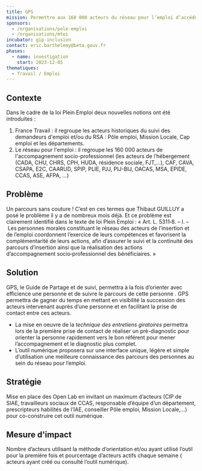 ```yaml
---
title: GPS
mission: Permettre aux 160 000 acteurs du réseau pour l’emploi d’accéder et de partager les informations quant aux intervenants dans le suivi et l’accompagnement des personnes prises en charge dans le cadre de la loi Plein Emploi.
sponsors:
  - /organisations/pole-emploi
  - /organisations/mtei
incubator: gip-inclusion
contact: eric.barthelemy@beta.gouv.fr
phases:
  - name: investigation
    start: 2023-12-05
thematiques:
  - Travail / Emploi
---
```

## Contexte
Dans le cadre de la loi Plein Emploi deux nouvelles notions ont été introduites :
1. France Travail : il regroupe les acteurs historiques du suivi des demandeurs d'emploi et/ou du RSA : Pôle emploi, Mission Locale, Cap emploi et les départements.
2. Le réseau pour l'emploi : il regroupe les 160 000 acteurs de l'accompagnement socio-professionnel (les acteurs de l’hébergement (CADA, CHU, CHRS, CPH, HUDA, résidence sociale, FJT,…), CAF, CAVA, CSAPA, E2C, CAARUD, SPIP, PLIE, PJJ, PIJ-BIJ, OACAS, MSA, EPIDE, CCAS, ASE, AFPA, …)
## Problème
Un parcours sans couture ! C’est en ces termes que Thibaut GUILLUY a posé le problème il y a de nombreux mois déjà. Et ce problème est clairement identifié dans le texte de loi Plein Emploi : « Art. L. 5311‑8. – I. – Les personnes morales constituant le réseau des acteurs de l’insertion et de l’emploi coordonnent l’exercice de leurs compétences et favorisent la complémentarité de leurs actions, afin d’assurer le suivi et la continuité des parcours d’insertion ainsi que la réalisation des actions d’accompagnement socio‑professionnel des bénéficiaires. »
## Solution
GPS, le Guide de Partage et de suivi, permettra à la fois d’orienter avec efficience une personne et de suivre le parcours de cette personne . GPS permettra de gagner du temps en mettant en visibilité la succession des acteurs intervenant auprès d’une personne et en facilitant la prise de contact entre ces acteurs.
- La mise en oeuvre de la *technique des entretiens giratoires* permettra lors de la première prise de contact de réaliser un prè-diagnostic pour orienter la personne rapidement vers le bon référent pour mener l’accompagnement et le diagnostic plus complet.
- L’outil numérique proposera sur une interface unique, légère et simple d’utilisation une meilleure connaissance des parcours des personnes au sein du réseau pour l’emploi.
## Stratégie
Mise en place des Open Lab en invitant un maximum d’acteurs (CIP de SIAE, travailleurs sociaux de CCAS, responsable d’équipe d’un département, prescripteurs habilités de l’IAE, conseiller Pôle emploi, Mission Locale,…) pour co-construire cet outil numérique.
## Mesure d'impact
Nombre d’acteurs utilisant la méthode d’orientation et/ou ayant utilisé l’outil pour la première fois et  pourcentage d’acteurs actifs chaque semaine ( acteurs ayant créé ou consulté l’outil numérique).